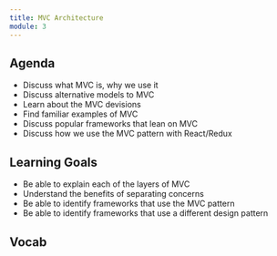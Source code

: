 ```yaml
---
title: MVC Architecture
module: 3
---
```


## Agenda

- Discuss what MVC is, why we use it
- Discuss alternative models to MVC
- Learn about the MVC devisions
- Find familiar examples of MVC
- Discuss popular frameworks that lean on MVC
- Discuss how we use the MVC pattern with React/Redux

## Learning Goals

- Be able to explain each of the layers of MVC
- Understand the benefits of separating concerns
- Be able to identify frameworks that use the MVC pattern
- Be able to identify frameworks that use a different design pattern

## Vocab

